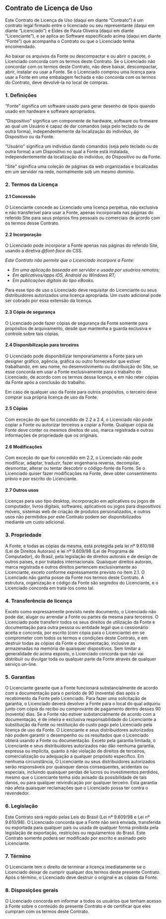 ## Contrato de Licença de Uso

Este Contrato de Licença de Uso (daqui em diante “Contrato”) é um contrato legal firmado entre o licenciado ou seu representante (daqui em diante “Licenciado”) e Eldes de Paula Oliveira (daqui em diante “Licenciante”), e se aplica ao Software especificado acima (daqui em diante “Fonte”) que acompanha o Contrato ou que o Licenciado tenha encomendado.

Ao baixar os arquivos da Fonte ou descompactar e ou abrir o pacote, o Licenciado concorda com os termos deste Contrato. Se o Licenciado não concordar com os termos deste Contrato, não deve baixar, descompactar, abrir, instalar ou usar a Fonte. Se o Licenciado comprou uma licença para usar a Fonte em uma embalagem fechada e não concorda com os termos do Contrato, deve devolvê-la no local de compras.

### 1. Definições

“Fonte” significa um software usado para gerar desenho de tipos quando usado em hardware e software apropriados.

"Dispositivo" significa um componente de hardware, software ou firmware ao qual um Usuário é capaz de dar comandos (seja pelo teclado ou de outra forma), independentemente da localização do indivíduo, do Dispositivo ou da Fonte.

"Usuário" significa um indivíduo dando comandos (seja pelo teclado ou de outra forma) a um Dispositivo no qual a Fonte está instalada, independentemente da localização do indivíduo, do Dispositivo ou da Fonte.

"Site" siginifica uma coleção de páginas da web organizadas e localizadas em um servidor na rede, normalmente sob um mesmo domínio.

### 2.	Termos da Licença

#### 2.1	Concessão

O Licenciante concede ao Licenciado uma licença perpétua, não exclusiva e não transferível para usar a Fonte, apenas incorporada nas páginas do referido Site para seus próprios fins pessoais ou comerciais de acordo com os termos desse Contrato.

#### 2.2	Incorporação

O Licenciado pode incorporar a Fonte apenas nas páginas do referido Site, usando a diretiva _@font-face_ do CSS.

_Este Contrato não permite que o Licenciado incorpore a Fonte:_
- _Em uma aplicação baseada em servidor e usada por usuários remotos;_
- _Em aplicativos/apps iOS, Android ou Windows RT;_
- _Em publicações digitais do tipo eBooks._

Para esse tipo de uso o Licenciado deve requisitar do Licenciante ou seus distribuidores autorizados uma licença apropriada. Um custo adicional pode ser cobrado por essa extensão da licença.

#### 2.3	Cópia de segurança

O Licenciado pode fazer cópias de segurança da Fonte somente para propósitos de arquivamento, desde que mantenha a guarda exclusiva e controle sobre tais cópias.

#### 2.4	Disponibilização para terceiros

O Licenciado pode disponibilizar temporariamente a Fonte para um designer gráfico, agência, gráfica ou outro fornecedor que estiver trabalhando, em seu nome, no desenvolvimento ou distribuição do Site, se esse concorda em usar a Fonte exclusivamente para o trabalho do Licenciado, de acordo com os termos dessa licença, e em não reter cópias da Fonte após a conclusão do trabalho.

Em caso de qualquer uso da Fonte para outros propósitos, o terceiro deve comprar sua própria licença de uso da Fonte.

#### 2.5	Cópias

Com exceção do que foi concedido de 2.2 a 2.4, o Licenciado não pode copiar a Fonte ou autorizar terceiros a copiar a Fonte. Qualquer cópia da Fonte deve conter os mesmos direitos de uso, marca registrada e outras informações de propriedade que os originais.

#### 2.6	Modificações

Com exceção do que foi concedido em 2.2, o Licenciado não pode modificar, adaptar, traduzir, fazer engenharia reversa, decompilar, desmontar, alterar ou tentar descobrir o código-fonte da Fonte. Se o Licenciado quiser fazer modificações na Fonte, deve obter consentimento prévio e por escrito do Licenciante.

#### 2.7	Outros usos

Licenças para uso tipo desktop, incorporação em aplicativos ou jogos de computador, livros digitais, softwares, aplicativos ou jogos para dispositivos móveis, sistemas web de criação de produtos personalizados, e outros usos não permitidos por este Contrato podem ser disponibilizados mediante um custo adicional.

### 3.	Propriedade

A Fonte, e todas as cópias da mesma, está protegida pela lei nº 9.610/98 (Lei de Direitos Autorais) e lei nº 9.609/98 (Lei de Programa de Computador), do Brasil, pela legislação de direitos autorais e de design de outros países, e por tratados internacionais. Quaisquer direitos autorais, marca registrada e outros direitos pertencem exclusivamente ao Licenciante, exceto conforme expressamente previsto no item 2.1. O Licenciado não ganha posse da Fonte nos termos deste Contrato. A estrutura, organização e código da Fonte são segredos do Licenciante, e o Licenciado concorda em tratá-los como tal.

### 4.	Transferência de licença

Exceto como expressamente previsto neste documento, o Licenciado não pode dar, alugar ou arrendar a
Fonte ou partes da mesma para terceiros. O Licenciado pode transferir todos os seus direitos de utilização da Fonte e documentação para outra pessoa ou entidade legal que o cessionário aceita e concorda, por escrito (com cópia para o Licenciante) em se comprometer com todos os termos e condições deste Contrato, e em destruir todas as cópias da Fonte e documentação, inclusive as armazenadas na memória de quaisquer dispositivos. Sem limitar a generalidade do acima exposto, o
Licenciado concorda que não vai distribuir ou divulgar toda ou qualquer parte da Fonte através de qualquer serviço on-line.

### 5.	Garantias

O Licenciante garante que a Fonte funcionará substancialmente de acordo com a documentação para o período de 90 (noventa) dias após o recebimento da Fonte pelo Licenciado. Para fazer uma solicitação de garantia, o Licenciado deverá devolver a Fonte para o local do qual adquiriu junto com cópia do recibo ou comprovante de pagamento dentro desses 90 (noventa) dias. Se a Fonte não estiver substancialmente de acordo com a documentação, é de inteira e exclusiva responsabilidade do Licenciante a substituição da Fonte ou restituição do custo pago pelo Licenciado pela licença de uso da Fonte. O Licenciante e seus distribuidores autorizados não podem garantir o desempenho ou os resultados que o Licenciado obterá usando a Fonte ou documentação. Exceto pela garantia limitada, o Licenciante e seus distribuidores autorizados não dão nenhuma garantia, expressa ou implícita, quanto à não violação de direitos de terceiros, comercialização ou adequação a qualquer propósito específico. Em nenhuma circunstância, O Licenciante ou seus distribuidores autorizados serão responsáveis por quaisquer danos consequentes, acidentais ou especiais, incluindo quaisquer perdas de lucros ou investimentos perdidos, mesmo que o Licenciante tenha sido avisado da possibilidade de tais danos, ou para qualquer reivindicação por qualquer terceiro. Esta garantia não afeta quaisquer reclamações que o Licenciado possa ter contra o revendedor.

### 6.	Legislação

Este Contrato será regido pelas Leis do Brasil (Lei nº 9.609/98 e Lei nº 9.610/98). O Licenciado concorda que a Fonte não será enviada, transferida ou exportada para qualquer país ou usada de qualquer forma proibida pela legislação de exportação, restrições ou regulamentos do Brasil. Este Contrato somente poderá ser modificado por escrito e assinado pelo Licenciante.

### 7.	Término

O Licenciante tem o direito de terminar a licença imediatamente se o Licenciado deixar de cumprir qualquer dos termos deste presente Contrato. Após o término, o Licenciado deve destruir o original e as cópias da Fonte.

### 8.	Disposições gerais

O Licenciado concorda em informar a todos os usuários que tenham acesso à Fonte sobre o conteúdo do presente Contrato e de certificar que eles cumpram com os termos deste Contrato.
